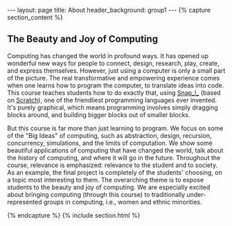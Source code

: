 --- layout: page title: About header_background: group1 --- {% capture section_content %}

## The Beauty and Joy of Computing

Computing has changed the world in profound ways. It has opened up wonderful new ways for people to connect, design, research, play, create, and express themselves. However, just using a computer is only a small part of the picture. The real transformative and empowering experience comes when one learns how to program the computer, to translate ideas into code. This course teaches students how to do exactly that, using [Snap_!_](http://snap.berkeley.edu) (based on [Scratch](http://www.scratch.mit.edu)), one of the friendliest programming languages ever invented. It's purely graphical, which means programming involves simply dragging blocks around, and building bigger blocks out of smaller blocks.

But this course is far more than just learning to program. We focus on some of the "Big Ideas" of computing, such as abstraction, design, recursion, concurrency, simulations, and the limits of computation. We show some beautiful applications of computing that have changed the world, talk about the history of computing, and where it will go in the future. Throughout the course, relevance is emphasized: relevance to the student and to society. As an example, the final project is completely of the students' choosing, on a topic most interesting to them. The overarching theme is to expose students to the beauty and joy of computing. We are especially excited about bringing computing (through this course) to traditionally under-represented groups in computing, i.e., women and ethnic minorities.

{% endcapture %} {% include section.html %}
